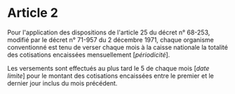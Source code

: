 # Article 2

Pour l'application des dispositions de l'article 25 du décret n° 68-253, modifié par le décret n° 71-957 du 2 décembre 1971, chaque organisme conventionné est tenu de verser chaque mois à la caisse nationale la totalité des cotisations encaissées mensuellement [*périodicité*].

Les versements sont effectués au plus tard le 5 de chaque mois [*date limite*] pour le montant des cotisations encaissées entre le premier et le dernier jour inclus du mois précédent.
